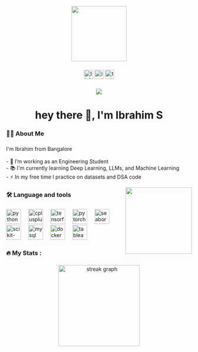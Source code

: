 <div align="center">
  <img height="150" src="https://media.giphy.com/media/M9gbBd9nbDrOTu1Mqx/giphy.gif"  />
</div>

###

<div align="center">
  <img src="https://img.shields.io/static/v1?message=LinkedIn&logo=linkedin&label=&color=0077B5&logoColor=white&labelColor=&style=for-the-badge" height="25" alt="linkedin logo"  />
  <img src="https://img.shields.io/static/v1?message=Instagram&logo=instagram&label=&color=E4405F&logoColor=white&labelColor=&style=for-the-badge" height="25" alt="instagram logo"  />
  <img src="https://img.shields.io/static/v1?message=Twitter&logo=twitter&label=&color=1DA1F2&logoColor=white&labelColor=&style=for-the-badge" height="25" alt="twitter logo"  />
</div>

###

<div align="center">
  <img src="https://visitor-badge.laobi.icu/badge?page_id=ibbu0101.ibbu0101&"  />
</div>

###

<h1 align="center">hey there 👋, I'm Ibrahim S</h1>

###

<h3 align="left">👩‍💻  About Me</h3>

###

<div align="left">
  <p align="left">
    I'm Ibrahim from Bangalore<br><br>
    - 🔭 I’m working as an Engineering Student<br>
    - 📚 I'm currently learning Deep Learning, LLMs, and Machine Learning<br>
    - ⚡ In my free time I practice on datasets and DSA code
  </p>
  <img align="right" height="180" src="https://media.giphy.com/media/v1.Y2lkPTc5MGI3NjExdzFjMTJnZXA2MWxtNDA0cnlrNDJ4aGcwbzBzZ2xyaW05MnN0bmFveCZlcD12MV9naWZzX3NlYXJjaCZjdD1n/wzWxTUiXRQDYc/giphy.gif" />
</div>

###

<h3 align="left">🛠 Language and tools</h3>

###

<div align="left">
  <img src="https://cdn.jsdelivr.net/gh/devicons/devicon/icons/python/python-original.svg" height="40" alt="python logo"  />
  <img width="12" />
  <img src="https://cdn.jsdelivr.net/gh/devicons/devicon/icons/cplusplus/cplusplus-original.svg" height="40" alt="cplusplus logo"  />
  <img width="12" />
  <img src="https://cdn.jsdelivr.net/gh/devicons/devicon/icons/tensorflow/tensorflow-original.svg" height="40" alt="tensorflow logo"  />
  <img width="12" />
  <img src="https://cdn.jsdelivr.net/gh/devicons/devicon/icons/pytorch/pytorch-original.svg" height="40" alt="pytorch logo"  />
  <img width="12" />
  <img src="https://seaborn.pydata.org/_static/logo-wide-lightbg.svg" height="40" alt="seaborn logo"  />
  <img width="12" />
  <img src="https://scikit-learn.org/stable/_static/scikit-learn-logo-small.png" height="40" alt="scikit-learn logo"  />
  <img width="12" />
  <img src="https://cdn.jsdelivr.net/gh/devicons/devicon/icons/mysql/mysql-original.svg" height="40" alt="mysql logo"  />
  <img width="12" />
  <img src="https://cdn.jsdelivr.net/gh/devicons/devicon/icons/docker/docker-plain-wordmark.svg" height="40" alt="docker logo"  />
  <img width="12" />
  <img src="https://cdn.worldvectorlogo.com/logos/tableau-software.svg" height="40" alt="tableau logo"  />
</div>

###

<h3 align="left">🔥   My Stats :</h3>

###

<div align="center">
  <img src="https://streak-stats.demolab.com?user=ibbu0101&locale=en&mode=daily&theme=dark&hide_border=false&border_radius=5&order=3" height="220" alt="streak graph"  />
</div>

###
